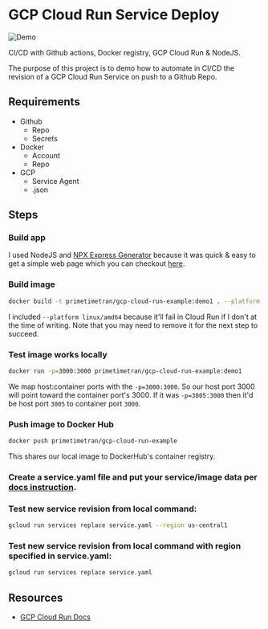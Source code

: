# GCP Cloud Run Service Deploy
![Demo](./demo.gif)

CI/CD with Github actions, Docker registry, GCP Cloud Run & NodeJS.

The purpose of this project is to demo how to automate in CI/CD the revision of a GCP Cloud Run Service on push to a Github Repo.

## Requirements

- Github
  - Repo
  - Secrets
- Docker
  - Account
  - Repo
- GCP
  - Service Agent
  - .json

## Steps

### Build app

I used NodeJS and [NPX Express Generator](https://expressjs.com/en/starter/generator.html) because it was quick & easy to get a simple web page which you can checkout [here](https://gcp-cloud-run-example-64gv3lpybq-uc.a.run.app/).


### Build image
```sh
docker build -t primetimetran/gcp-cloud-run-example:demo1 . --platform linux/amd64
```
I included `--platform linux/amd64` because it'll fail in Cloud Run if I don't at the time of writing. Note that you may need to remove it for the next step to succeed.

### Test image works locally

```sh
docker run -p=3000:3000 primetimetran/gcp-cloud-run-example:demo1
```

We map host:container ports with the `-p=3000:3000`. So our host port 3000 will point toward the container port's 3000. If it was `-p=3005:3000` then it'd be host port `3005` to container port `3000`.

### Push image to Docker Hub

```sh
docker push primetimetran/gcp-cloud-run-example
```
This shares our local image to DockerHub's container registry.

### Create a service.yaml file and put your service/image data per [docs instruction](https://cloud.google.com/run/docs/deploying#images).

### Test new service revision from local command:

```sh
gcloud run services replace service.yaml --region us-central1
```

### Test new service revision from local command with region specified in service.yaml:

```sh
gcloud run services replace service.yaml
```

## Resources

- [GCP Cloud Run Docs](https://cloud.google.com/run/docs/deploying#service)
